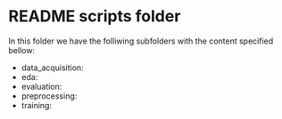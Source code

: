 # README scripts folder

In this folder we have the folliwing subfolders with the content specified bellow:
* data_acquisition:
* eda:
* evaluation:
* preprocessing:
* training:
